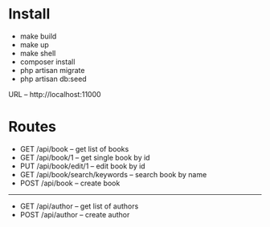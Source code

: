 # Install

- make build
- make up
- make shell
- composer install
- php artisan migrate
- php artisan db:seed

URL – http://localhost:11000

# Routes
- GET /api/book – get list of books
- GET /api/book/1 – get single book by id
- PUT /api/book/edit/1 – edit book by id
- GET /api/book/search/keywords – search book by name
- POST /api/book – create book
- ---
- GET /api/author – get list of authors
- POST /api/author – create author